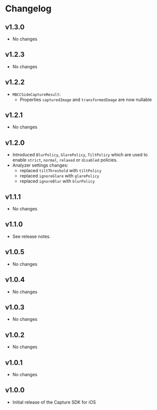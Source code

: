 # Changelog

## v1.3.0

- No changes

## v1.2.3

- No changes

## v1.2.2

- `MBCCSideCaptureResult`:
	- Properties `capturedImage` and `transformedImage` are now nullable

## v1.2.1

- No changes

## v1.2.0

- Introduced `BlurPolicy`, `GlarePolicy`, `TiltPolicy` which are used to enable `strict`, `normal`, `relaxed` or `disabled` policies.
- Analyzer settings changes:
    - replaced `tiltThreshold` with `tiltPolicy`
    - replaced `ignoreGlare` with `glarePolicy`
    - replaced `ignoreBlur` with `blurPolicy`

## v1.1.1

- No changes

## v1.1.0

- See release notes.

## v1.0.5

- No changes

## v1.0.4

- No changes

## v1.0.3

- No changes

## v1.0.2

- No changes

## v1.0.1

- No changes

## v1.0.0

- Initial release of the Capture SDK for iOS
